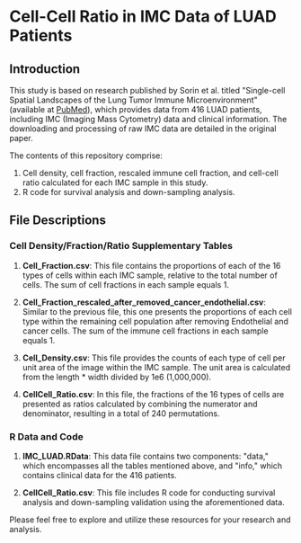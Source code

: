 # Cell-Cell Ratio in IMC Data of LUAD Patients

## Introduction
This study is based on research published by Sorin et al. titled "Single-cell Spatial Landscapes of the Lung Tumor Immune Microenvironment" (available at [PubMed](https://pubmed.ncbi.nlm.nih.gov/36725934/)), which provides data from 416 LUAD patients, including IMC (Imaging Mass Cytometry) data and clinical information. The downloading and processing of raw IMC data are detailed in the original paper.

The contents of this repository comprise:

1. Cell density, cell fraction, rescaled immune cell fraction, and cell-cell ratio calculated for each IMC sample in this study.
2. R code for survival analysis and down-sampling analysis.

## File Descriptions

### Cell Density/Fraction/Ratio Supplementary Tables
1. **Cell_Fraction.csv**: This file contains the proportions of each of the 16 types of cells within each IMC sample, relative to the total number of cells. The sum of cell fractions in each sample equals 1.

2. **Cell_Fraction_rescaled_after_removed_cancer_endothelial.csv**: Similar to the previous file, this one presents the proportions of each cell type within the remaining cell population after removing Endothelial and cancer cells. The sum of the immune cell fractions in each sample equals 1.

3. **Cell_Density.csv**: This file provides the counts of each type of cell per unit area of the image within the IMC sample. The unit area is calculated from the length * width divided by 1e6 (1,000,000).

4. **CellCell_Ratio.csv**: In this file, the fractions of the 16 types of cells are presented as ratios calculated by combining the numerator and denominator, resulting in a total of 240 permutations.

### R Data and Code
1. **IMC_LUAD.RData**: This data file contains two components: "data," which encompasses all the tables mentioned above, and "info," which contains clinical data for the 416 patients.

2. **CellCell_Ratio.csv**: This file includes R code for conducting survival analysis and down-sampling validation using the aforementioned data.

Please feel free to explore and utilize these resources for your research and analysis.
